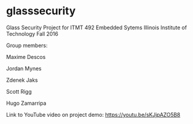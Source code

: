 # glasssecurity
Glass Security Project for ITMT 492 Embedded Sytems 
Illinois Institute of Technology Fall 2016

Group members:

Maxime Descos

Jordan Mynes

Zdenek Jaks

Scott Rigg

Hugo Zamarripa


Link to YouTube video on project demo:
https://youtu.be/sKJjpAZO5B8
